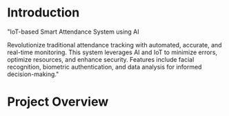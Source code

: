 # Introduction 

"IoT-based Smart Attendance System using AI

Revolutionize traditional attendance tracking with automated, accurate, and real-time monitoring. This system leverages AI and IoT to minimize errors, optimize resources, and enhance security. Features include facial recognition, biometric authentication, and data analysis for informed decision-making."

# Project Overview

